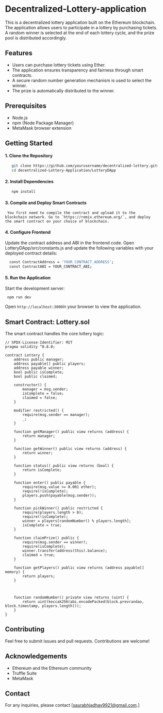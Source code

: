 # Decentralized-Lottery-application

This is a decentralized lottery application built on the Ethereum blockchain. The application allows users to participate in a lottery by purchasing tickets. A random winner is selected at the end of each lottery cycle, and the prize pool is distributed accordingly.

## Features

- Users can purchase lottery tickets using Ether.
- The application ensures transparency and fairness through smart contracts.
- A secure random number generation mechanism is used to select the winner.
- The prize is automatically distributed to the winner.


## Prerequisites

- Node.js
- npm (Node Package Manager)
- MetaMask browser extension


## Getting Started
#### 1. Clone the Repository
```bash
   git clone https://github.com/yourusername/decentralized-lottery.git<br>
   cd decentralized-Lottery-Application/LotteryDApp
```

#### 2. Install Dependencies
```bash
   npm install
   ```

#### 3. Compile and Deploy Smart Contracts
     You first need to compile the contract and upload it to the blockchain network. Go to `https://remix.ethereum.org/`, and deploy the smart contract on your choice of blockchain.

#### 4. Configure Frontend
Update the contract address and ABI in the frontend code. Open LotteryDApp/src/constants.js and update the following variables with your deployed contract details:
```bash
  const ContractAddress = 'YOUR_CONTRACT_ADDRESS';
  const ContractABI = YOUR_CONTRACT_ABI;
  ```

#### 5. Run the Application
Start the development server:
 ```bash
  npm run dev
  ```
Open `http://localhost:3000`in your browser to view the application.

## Smart Contract: Lottery.sol

The smart contract handles the core lottery logic:
```solidity
// SPDX-License-Identifier: MIT
pragma solidity ^0.8.0;

contract Lottery {
    address public manager;
    address payable[] public players;
    address payable winner;
    bool public isComplete;
    bool public claimed;
    
    constructor() {
        manager = msg.sender;
        isComplete = false;
        claimed = false;
    }

    modifier restricted() {
        require(msg.sender == manager);
        _;
    }

    function getManager() public view returns (address) {
        return manager;
    }

    function getWinner() public view returns (address) {
        return winner;
    }

    function status() public view returns (bool) {
        return isComplete;
    }
    
    function enter() public payable {
        require(msg.value >= 0.001 ether);
        require(!isComplete);
        players.push(payable(msg.sender));
    }
    
    function pickWinner() public restricted {
        require(players.length > 0);
        require(!isComplete);
        winner = players[randomNumber() % players.length];
        isComplete = true;
    }
    
    function claimPrize() public {
        require(msg.sender == winner);
        require(isComplete);
        winner.transfer(address(this).balance);
        claimed = true;
    }
    
    function getPlayers() public view returns (address payable[] memory) {
        return players;
    }
    
    
    
    function randomNumber() private view returns (uint) {
        return uint(keccak256(abi.encodePacked(block.prevrandao, block.timestamp, players.length)));
    }
}
```


## Contributing
Feel free to submit issues and pull requests. Contributions are welcome!

## Acknowledgements

- Ethereum and the Ethereum community
- Truffle Suite
- MetaMask


## Contact
For any inquiries, please contact [saurabhjadhav9921@gmail.com.]
